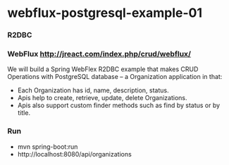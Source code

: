 # webflux-postgresql-example-01
### R2DBC
### WebFlux http://jreact.com/index.php/crud/webflux/
We will build a Spring WebFlex R2DBC example that makes CRUD Operations with PostgreSQL database – a Organization application in that:
- Each Organization has id, name, description, status.
- Apis help to create, retrieve, update, delete Organizations.
- Apis also support custom finder methods such as find by status or by title.
### Run
- mvn spring-boot:run
- http://localhost:8080/api/organizations
